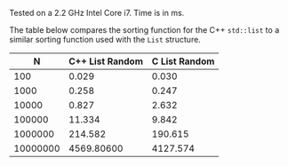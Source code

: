 Tested on a 2.2 GHz Intel Core i7. Time is in ms.

The table below compares the sorting function for the C++ `std::list` to
a similar sorting function used with the `List` structure.

| N        | C++ List Random | C List Random |
|----------|-----------------|---------------|
|     100  | 0.029           | 0.030         |
|    1000  | 0.258           | 0.247         |
|   10000  | 0.827           | 2.632         |
|  100000  | 11.334          | 9.842         |
| 1000000  | 214.582         | 190.615       |
| 10000000 | 4569.80600      | 4127.574      |
